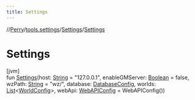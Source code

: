 ```yaml
---
title: Settings
---
```

//[Perry](../../../index.html)/[tools.settings](../index.html)/[Settings](index.html)/[Settings](-settings.html)



# Settings



[jvm]\
fun [Settings](-settings.html)(host: [String](https://kotlinlang.org/api/latest/jvm/stdlib/kotlin/-string/index.html) = "127.0.0.1", enableGMServer: [Boolean](https://kotlinlang.org/api/latest/jvm/stdlib/kotlin/-boolean/index.html) = false, wzPath: [String](https://kotlinlang.org/api/latest/jvm/stdlib/kotlin/-string/index.html) = "wz/", database: [DatabaseConfig](../-database-config/index.html), worlds: [List](https://kotlinlang.org/api/latest/jvm/stdlib/kotlin.collections/-list/index.html)&lt;[WorldConfig](../-world-config/index.html)&gt;, webApi: [WebAPIConfig](../-web-a-p-i-config/index.html) = WebAPIConfig())




